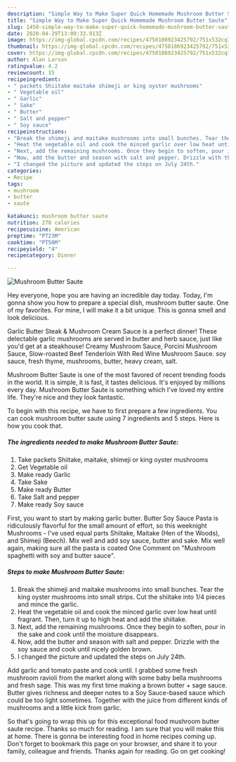 ```yaml
---
description: "Simple Way to Make Super Quick Homemade Mushroom Butter Saute"
title: "Simple Way to Make Super Quick Homemade Mushroom Butter Saute"
slug: 1450-simple-way-to-make-super-quick-homemade-mushroom-butter-saute
date: 2020-04-29T13:09:33.913Z
image: https://img-global.cpcdn.com/recipes/4750186923425792/751x532cq70/mushroom-butter-saute-recipe-main-photo.jpg
thumbnail: https://img-global.cpcdn.com/recipes/4750186923425792/751x532cq70/mushroom-butter-saute-recipe-main-photo.jpg
cover: https://img-global.cpcdn.com/recipes/4750186923425792/751x532cq70/mushroom-butter-saute-recipe-main-photo.jpg
author: Alan Larson
ratingvalue: 4.2
reviewcount: 15
recipeingredient:
- " packets Shiitake maitake shimeji or king oyster mushrooms"
- " Vegetable oil"
- " Garlic"
- " Sake"
- " Butter"
- " Salt and pepper"
- " Soy sauce"
recipeinstructions:
- "Break the shimeji and maitake mushrooms into small bunches. Tear the king oyster mushrooms into small strips. Cut the shiitake into 1/4 pieces and mince the garlic."
- "Heat the vegetable oil and cook the minced garlic over low heat until fragrant. Then, turn it up to high heat and add the shiitake."
- "Next, add the remaining mushrooms. Once they begin to soften, pour in the sake and cook until the moisture disappears."
- "Now, add the butter and season with salt and pepper. Drizzle with the soy sauce and cook until nicely golden brown."
- "I changed the picture and updated the steps on July 24th."
categories:
- Recipe
tags:
- mushroom
- butter
- saute

katakunci: mushroom butter saute 
nutrition: 278 calories
recipecuisine: American
preptime: "PT23M"
cooktime: "PT50M"
recipeyield: "4"
recipecategory: Dinner

---
```



![Mushroom Butter Saute](https://img-global.cpcdn.com/recipes/4750186923425792/751x532cq70/mushroom-butter-saute-recipe-main-photo.jpg)

Hey everyone, hope you are having an incredible day today. Today, I'm gonna show you how to prepare a special dish, mushroom butter saute. One of my favorites. For mine, I will make it a bit unique. This is gonna smell and look delicious.

Garlic Butter Steak &amp; Mushroom Cream Sauce is a perfect dinner! These delectable garlic mushrooms are served in butter and herb sauce, just like you&#39;d get at a steakhouse! Creamy Mushroom Sauce, Porcini Mushroom Sauce, Slow-roasted Beef Tenderloin With Red Wine Mushroom Sauce. soy sauce, fresh thyme, mushrooms, butter, heavy cream, salt.

Mushroom Butter Saute is one of the most favored of recent trending foods in the world. It is simple, it is fast, it tastes delicious. It's enjoyed by millions every day. Mushroom Butter Saute is something which I've loved my entire life. They're nice and they look fantastic.


To begin with this recipe, we have to first prepare a few ingredients. You can cook mushroom butter saute using 7 ingredients and 5 steps. Here is how you cook that.

<!--inarticleads1-->

##### The ingredients needed to make Mushroom Butter Saute:

1. Take  packets Shiitake, maitake, shimeji or king oyster mushrooms
1. Get  Vegetable oil
1. Make ready  Garlic
1. Take  Sake
1. Make ready  Butter
1. Take  Salt and pepper
1. Make ready  Soy sauce


First, you want to start by making garlic butter. Butter Soy Sauce Pasta is ridiculously flavorful for the small amount of effort, so this weeknight Mushrooms - I&#39;ve used equal parts Shiitake, Maitake (Hen of the Woods), and Shimeji (Beech). Mix well and add soy sauce, butter and sake. Mix well again, making sure all the pasta is coated One Comment on &#34;Mushroom spaghetti with soy and butter sauce&#34;. 

<!--inarticleads2-->

##### Steps to make Mushroom Butter Saute:

1. Break the shimeji and maitake mushrooms into small bunches. Tear the king oyster mushrooms into small strips. Cut the shiitake into 1/4 pieces and mince the garlic.
1. Heat the vegetable oil and cook the minced garlic over low heat until fragrant. Then, turn it up to high heat and add the shiitake.
1. Next, add the remaining mushrooms. Once they begin to soften, pour in the sake and cook until the moisture disappears.
1. Now, add the butter and season with salt and pepper. Drizzle with the soy sauce and cook until nicely golden brown.
1. I changed the picture and updated the steps on July 24th.


Add garlic and tomato paste and cook until. I grabbed some fresh mushroom ravioli from the market along with some baby bella mushrooms and fresh sage. This was my first time making a brown butter + sage sauce. Butter gives richness and deeper notes to a Soy Sauce-based sauce which could be too light sometimes. Together with the juice from different kinds of mushrooms and a little kick from garlic. 

So that's going to wrap this up for this exceptional food mushroom butter saute recipe. Thanks so much for reading. I am sure that you will make this at home. There is gonna be interesting food in home recipes coming up. Don't forget to bookmark this page on your browser, and share it to your family, colleague and friends. Thanks again for reading. Go on get cooking!
